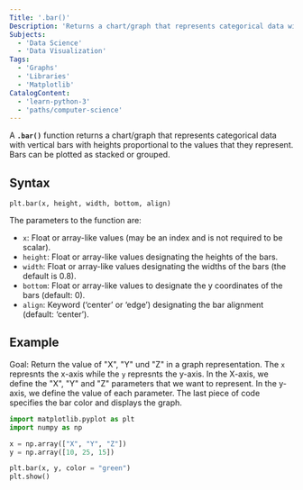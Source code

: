 ```yaml
---
Title: '.bar()'
Description: 'Returns a chart/graph that represents categorical data with vertical bars.'
Subjects:
  - 'Data Science'
  - 'Data Visualization'
Tags:
  - 'Graphs'
  - 'Libraries'
  - 'Matplotlib'
CatalogContent:
  - 'learn-python-3'
  - 'paths/computer-science'
---
```


A **`.bar()`** function returns a chart/graph that represents categorical data with vertical bars with heights proportional to the values that they represent. Bars can be plotted as stacked or grouped.

## Syntax

```pseudo
plt.bar(x, height, width, bottom, align)
```

The parameters to the function are:
- `x`: Float or array-like values (may be an index and is not required to be scalar).
- `height`: Float or array-like values designating the heights of the bars.
- `width`: Float or array-like values designating the widths of the bars (the default is 0.8). 
- `bottom`: Float or array-like values to designate the y coordinates of the bars (default: 0).
- `align`: Keyword (‘center’ or ‘edge’) designating the bar alignment (default: ‘center’).

## Example

Goal: Return the value of "X", "Y" und "Z" in a graph representation. The `x` represnts the x-axis while the `y` represnts the y-axis. In the X-axis, we define the "X", "Y" and "Z" parameters that we want to represent. In the y-axis, we define the value of each parameter. The last piece of code specifies the bar color and displays the graph.

```py
import matplotlib.pyplot as plt
import numpy as np

x = np.array(["X", "Y", "Z"])
y = np.array([10, 25, 15])

plt.bar(x, y, color = "green")
plt.show()
```
